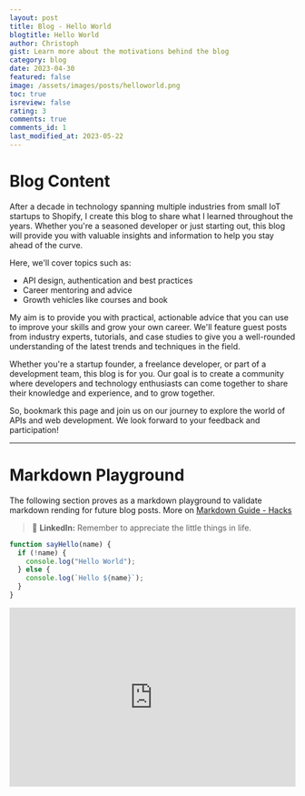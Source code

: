 ```yaml
---
layout: post
title: Blog - Hello World
blogtitle: Hello World
author: Christoph
gist: Learn more about the motivations behind the blog
category: blog
date: 2023-04-30
featured: false
image: /assets/images/posts/helloworld.png
toc: true
isreview: false
rating: 3
comments: true
comments_id: 1
last_modified_at: 2023-05-22
---
```


# Blog Content

After a decade in technology spanning multiple industries from small IoT startups to Shopify, I create this blog to share what I learned throughout the years. Whether you're a seasoned developer or just starting out, this blog will provide you with valuable insights and information to help you stay ahead of the curve.

Here, we'll cover topics such as:

- API design, authentication and best practices
- Career mentoring and advice
- Growth vehicles like courses and book

My aim is to provide you with practical, actionable advice that you can use to improve your skills and grow your own career. We'll feature guest posts from industry experts, tutorials, and case studies to give you a well-rounded understanding of the latest trends and techniques in the field.

Whether you're a startup founder, a freelance developer, or part of a development team, this blog is for you. Our goal is to create a community where developers and technology enthusiasts can come together to share their knowledge and experience, and to grow together.

So, bookmark this page and join us on our journey to explore the world of APIs and web development. We look forward to your feedback and participation!

---

# Markdown Playground

The following section proves as a markdown playground to validate markdown rending for future blog posts. More on [Markdown Guide - Hacks](https://www.markdownguide.org/hacks/)

> 🚀 **LinkedIn:** Remember to appreciate the little things in life.

```javascript
function sayHello(name) {
  if (!name) {
    console.log("Hello World");
  } else {
    console.log(`Hello ${name}`);
  }
}
```

<p><iframe style="width:100%;" height="315" src="https://www.youtube.com/watch?v=dQw4w9WgXcQ?rel=0&amp;showinfo=0" frameborder="0" allowfullscreen></iframe></p>

